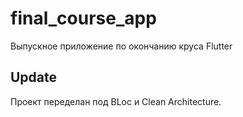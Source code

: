 # final_course_app

Выпускное приложение по окончанию круса Flutter

## Update

Проект переделан под BLoc и Clean Architecture.

